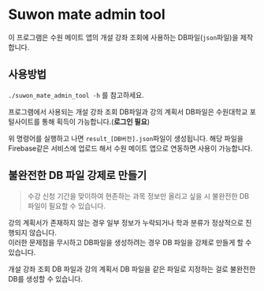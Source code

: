 # Suwon mate admin tool

이 프로그램은 수원 메이트 앱의 개설 강좌 조회에 사용하는 DB파일(`json`파일)을 제작합니다.

## 사용방법

`./suwon_mate_admin_tool -h` 를 참고하세요.

프로그램에서 사용되는 개설 강좌 조회 DB파일과 강의 계획서 DB파일은 수원대학교 포털사이트를 통해 획득이 가능합니다.(**로그인 필요**)

위 명령어를 실행하고 나면 `result_[DB버전].json`파일이 생성됩니다. 해당 파일을 Firebase같은 서비스에 업로드 해서
수원 메이트 앱으로 연동하면 사용이 가능합니다.

## 불완전한 DB 파일 강제로 만들기

> 수강 신청 기간을 맞이하여 현존하는 과목 정보만 올리고 싶을 시 불완전한 DB 파일이 필요할 수 있습니다.

강의 계획서가 존재하지 않는 경우 일부 정보가 누락되거나 학과 분류가 정상적으로 진행되지 않습니다.  
이러한 문제점을 무시하고 DB파일을 생성하려는 경우 DB 파일을 강제로 만들게 할 수 있습니다.

개설 강좌 조회 DB 파일과 강의 계획서 DB 파일을 같은 파일로 지정하는 걸로 불완전한 DB를 생성할 수 있습니다.